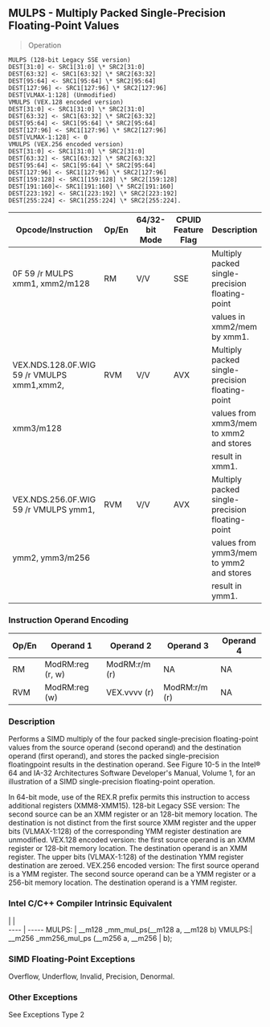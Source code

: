 ## MULPS - Multiply Packed Single-Precision Floating-Point Values

> Operation

``` slim
MULPS (128-bit Legacy SSE version)
DEST[31:0] <- SRC1[31:0] \* SRC2[31:0]
DEST[63:32] <- SRC1[63:32] \* SRC2[63:32]
DEST[95:64] <- SRC1[95:64] \* SRC2[95:64]
DEST[127:96] <- SRC1[127:96] \* SRC2[127:96]
DEST[VLMAX-1:128] (Unmodified)
VMULPS (VEX.128 encoded version)
DEST[31:0] <- SRC1[31:0] \* SRC2[31:0]
DEST[63:32] <- SRC1[63:32] \* SRC2[63:32]
DEST[95:64] <- SRC1[95:64] \* SRC2[95:64]
DEST[127:96] <- SRC1[127:96] \* SRC2[127:96]
DEST[VLMAX-1:128] <- 0
VMULPS (VEX.256 encoded version)
DEST[31:0] <- SRC1[31:0] \* SRC2[31:0]
DEST[63:32] <- SRC1[63:32] \* SRC2[63:32]
DEST[95:64] <- SRC1[95:64] \* SRC2[95:64]
DEST[127:96] <- SRC1[127:96] \* SRC2[127:96]
DEST[159:128] <- SRC1[159:128] \* SRC2[159:128]
DEST[191:160]<- SRC1[191:160] \* SRC2[191:160]
DEST[223:192] <- SRC1[223:192] \* SRC2[223:192]
DEST[255:224] <- SRC1[255:224] \* SRC2[255:224].

```

 Opcode/Instruction                        | Op/En| 64/32-bit Mode| CPUID Feature Flag| Description                                    
 ---  | --- | --- | --- | ---
 0F 59 /r MULPS xmm1, xmm2/m128            | RM   | V/V           | SSE               | Multiply packed single-precision floating-point
                                           |      |               |                   | values in xmm2/mem by xmm1.                    
 VEX.NDS.128.0F.WIG 59 /r VMULPS xmm1,xmm2,| RVM  | V/V           | AVX               | Multiply packed single-precision floating-point
 xmm3/m128                                 |      |               |                   | values from xmm3/mem to xmm2 and stores        
                                           |      |               |                   | result in xmm1.                                
 VEX.NDS.256.0F.WIG 59 /r VMULPS ymm1,     | RVM  | V/V           | AVX               | Multiply packed single-precision floating-point
 ymm2, ymm3/m256                           |      |               |                   | values from ymm3/mem to ymm2 and stores        
                                           |      |               |                   | result in ymm1.                                

### Instruction Operand Encoding
 Op/En| Operand 1       | Operand 2    | Operand 3    | Operand 4
 ---  | --- | --- | --- | ---
 RM   | ModRM:reg (r, w)| ModRM:r/m (r)| NA           | NA       
 RVM  | ModRM:reg (w)   | VEX.vvvv (r) | ModRM:r/m (r)| NA       

### Description
Performs a SIMD multiply of the four packed single-precision floating-point
values from the source operand (second operand) and the destination operand
(first operand), and stores the packed single-precision floatingpoint results
in the destination operand. See Figure 10-5 in the Intel® 64 and IA-32 Architectures
Software Developer's Manual, Volume 1, for an illustration of a SIMD single-precision
floating-point operation.

In 64-bit mode, use of the REX.R prefix permits this instruction to access additional
registers (XMM8-XMM15). 128-bit Legacy SSE version: The second source can be
an XMM register or an 128-bit memory location. The destination is not distinct
from the first source XMM register and the upper bits (VLMAX-1:128) of the corresponding
YMM register destination are unmodified. VEX.128 encoded version: the first
source operand is an XMM register or 128-bit memory location. The destination
operand is an XMM register. The upper bits (VLMAX-1:128) of the destination
YMM register destination are zeroed. VEX.256 encoded version: The first source
operand is a YMM register. The second source operand can be a YMM register or
a 256-bit memory location. The destination operand is a YMM register.



### Intel C/C++ Compiler Intrinsic Equivalent
   | |  
---- | -----
 MULPS: | __m128 _mm_mul_ps(__m128 a, __m128 b) 
 VMULPS:| __m256 _mm256_mul_ps (__m256 a, __m256
        | b);                                   

### SIMD Floating-Point Exceptions
Overflow, Underflow, Invalid, Precision, Denormal.


### Other Exceptions
See Exceptions Type 2
